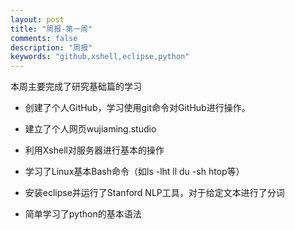 ```yaml
---
layout: post
title: "周报-第一周"
comments: false
description: "周报"
keywords: "github,xshell,eclipse,python"
---
```

  本周主要完成了研究基础篇的学习

* 创建了个人GitHub，学习使用git命令对GitHub进行操作。

* 建立了个人网页wujiaming.studio

* 利用Xshell对服务器进行基本的操作

* 学习了Linux基本Bash命令（如ls -lht ll du -sh htop等）

* 安装eclipse并运行了Stanford NLP工具，对于给定文本进行了分词

* 简单学习了python的基本语法
